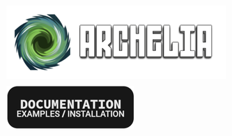 <p align="left">
  <img src="docs/repository/banner.png"/>
</p>

[![web](docs/repository/button-modified-q.png)](https://isaweye.github.io/archelia)
